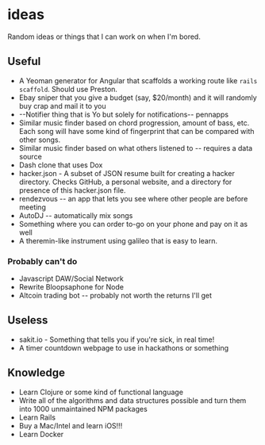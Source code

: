 ideas
=====

Random ideas or things that I can work on when I'm bored.

## Useful
* A Yeoman generator for Angular that scaffolds a working route like `rails scaffold`. Should use Preston.
* Ebay sniper that you give a budget (say, $20/month) and it will randomly buy crap and mail it to you
* --Notifier thing that is Yo but solely for notifications-- pennapps
* Similar music finder based on chord progression, amount of bass, etc. Each song will have some kind of fingerprint that can be compared with other songs.
* Similar music finder based on what others listened to -- requires a data source
* Dash clone that uses Dox
* hacker.json - A subset of JSON resume built for creating a hacker directory. Checks GitHub, a personal website, and a directory for presence of this hacker.json file.
* rendezvous -- an app that lets you see where other people are before meeting
* AutoDJ -- automatically mix songs
* Something where you can order to-go on your phone and pay on it as well
* A theremin-like instrument using galileo that is easy to learn.

### Probably can't do
* Javascript DAW/Social Network
* Rewrite Bloopsaphone for Node
* Altcoin trading bot -- probably not worth the returns I'll get

## Useless
* sakit.io - Something that tells you if you're sick, in real time!
* A timer countdown webpage to use in hackathons or something

## Knowledge
* Learn Clojure or some kind of functional language
* Write all of the algorithms and data structures possible and turn them into 1000 unmaintained NPM packages
* Learn Rails
* Buy a Mac/Intel and learn iOS!!!
* Learn Docker
